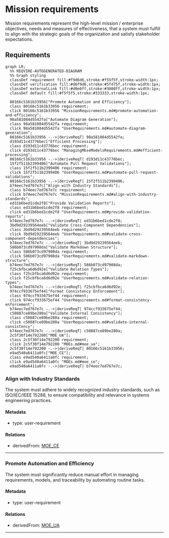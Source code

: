 # Mission requirements
Mission requirements represent the high-level mission / enterprise  objectives, needs and measures of effectiveness, that a system must fulfill to align with the strategic goals of the organization and satisfy stakeholder expectations.

## Requirements
```mermaid
graph LR;
  %% REQVIRE-AUTOGENERATED-DIAGRAM
  %% Graph styling
  classDef requirement fill:#f9d6d6,stroke:#f55f5f,stroke-width:1px;
  classDef verification fill:#d6f9d6,stroke:#5fd75f,stroke-width:1px;
  classDef externalLink fill:#d0e0ff,stroke:#3080ff,stroke-width:1px;
  classDef default fill:#f5f5f5,stroke:#333333,stroke-width:1px;

  80166c5161b33956["Promote Automation and Efficiency"];
  class 80166c5161b33956 requirement;
  click 80166c5161b33956 "MissionRequirements.md#promote-automation-and-efficiency";
  98a581084d5542fa["Automate Diagram Generation"];
  class 98a581084d5542fa requirement;
  click 98a581084d5542fa "UserRequirements.md#automate-diagram-generation";
  80166c5161b33956 -.->|deriveReqT| 98a581084d5542fa;
  d193d11c43776bec["Efficient Processing"];
  class d193d11c43776bec requirement;
  click d193d11c43776bec "ManagingMbseModelsRequirements.md#efficient-processing";
  80166c5161b33956 -.->|deriveReqT| d193d11c43776bec;
  15f2f511b2399406["Automate Pull Request Validations"];
  class 15f2f511b2399406 requirement;
  click 15f2f511b2399406 "UserRequirements.md#automate-pull-request-validations";
  80166c5161b33956 -.->|deriveReqT| 15f2f511b2399406;
  b74eec7ed767e7c["Align with Industry Standards"];
  class b74eec7ed767e7c requirement;
  click b74eec7ed767e7c "MissionRequirements.md#align-with-industry-standards";
  ed31b6bed1cde2f8["Provide Validation Reports"];
  class ed31b6bed1cde2f8 requirement;
  click ed31b6bed1cde2f8 "UserRequirements.md#provide-validation-reports";
  b74eec7ed767e7c -.->|deriveReqT| ed31b6bed1cde2f8;
  3bd9d29239564eeb["Validate Cross-Component Dependencies"];
  class 3bd9d29239564eeb requirement;
  click 3bd9d29239564eeb "UserRequirements.md#validate-cross-component-dependencies";
  b74eec7ed767e7c -.->|deriveReqT| 3bd9d29239564eeb;
  586b073cd97908da["Validate Markdown Structure"];
  class 586b073cd97908da requirement;
  click 586b073cd97908da "UserRequirements.md#validate-markdown-structure";
  b74eec7ed767e7c -.->|deriveReqT| 586b073cd97908da;
  f25cbfbca6d6d92e["Validate Relation Types"];
  class f25cbfbca6d6d92e requirement;
  click f25cbfbca6d6d92e "UserRequirements.md#validate-relation-types";
  b74eec7ed767e7c -.->|deriveReqT| f25cbfbca6d6d92e;
  974ccf933675ef44["Format Consistency Enforcement"];
  class 974ccf933675ef44 requirement;
  click 974ccf933675ef44 "UserRequirements.md#format-consistency-enforcement";
  b74eec7ed767e7c -.->|deriveReqT| 974ccf933675ef44;
  c50887ce89be280a["Validate Internal Consistency"];
  class c50887ce89be280a requirement;
  click c50887ce89be280a "UserRequirements.md#validate-internal-consistency";
  b74eec7ed767e7c -.->|deriveReqT| c50887ce89be280a;
  2c5f30f14e792200["MOE_UA"];
  class 2c5f30f14e792200 requirement;
  click 2c5f30f14e792200 "MOEs.md#moe_ua";
  2c5f30f14e792200 -.->|deriveReqT| 80166c5161b33956;
  e9ad540a6411a0fc["MOE_CE"];
  class e9ad540a6411a0fc requirement;
  click e9ad540a6411a0fc "MOEs.md#moe_ce";
  e9ad540a6411a0fc -.->|deriveReqT| b74eec7ed767e7c;
```
### Align with Industry Standards

The system must adhere to widely recognized industry standards, such as ISO/IEC/IEEE 15288, to ensure compatibility and relevance in systems engineering practices.

#### Metadata
  * type: user-requirement


#### Relations
  * derivedFrom: [MOE_CE](MOEs.md#moe_ce)

---

### Promote Automation and Efficiency

The system must significantly reduce manual effort in managing requirements, models, and traceability by automating routine tasks.

#### Metadata
  * type: user-requirement


#### Relations
  * derivedFrom: [MOE_UA](MOEs.md#moe_ua)

---